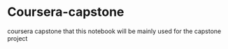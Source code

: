 # Coursera-capstone
coursera capstone
that this notebook will be mainly used for the capstone project
